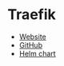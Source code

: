 # Traefik

- [Website](https://traefik.io/)
- [GitHub](https://github.com/traefik/traefik)
- [Helm chart](https://github.com/traefik/traefik-helm-chart/tree/master/traefik)
